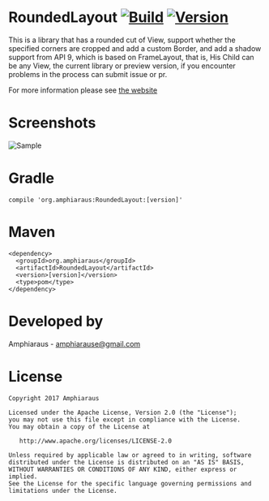 # RoundedLayout [![Build](https://travis-ci.org/amphiaraus/RoundedLayout.svg?branch=master)](https://travis-ci.org/amphiaraus/RoundedLayout) [ ![Version](https://api.bintray.com/packages/soulwolf/maven/RoundedLayout/images/download.svg) ](https://bintray.com/soulwolf/maven/RoundedLayout/_latestVersion)
This is a library that has a rounded cut of View, support whether the specified corners are cropped and add a custom Border, and add a shadow support from API 9, which is based on FrameLayout, that is, His Child can be any View, the current library or preview version, if you encounter problems in the process can submit issue or pr.

For more information please see <a href='http://amphiaraus.org/RoundedLayout/'>the website</a>

# Screenshots
  ![Sample](https://github.com/amphiaraus/RoundedLayout/raw/master/Screenshots/sample1.gif)

# Gradle
    compile 'org.amphiaraus:RoundedLayout:[version]'

# Maven
    <dependency>
      <groupId>org.amphiaraus</groupId>
      <artifactId>RoundedLayout</artifactId>
      <version>[version]</version>
      <type>pom</type>
    </dependency>

# Developed by
 Amphiaraus - <a href='javascript:'>amphiarause@gmail.com</a>

# License
    Copyright 2017 Amphiaraus
    
    Licensed under the Apache License, Version 2.0 (the "License");
    you may not use this file except in compliance with the License.
    You may obtain a copy of the License at

       http://www.apache.org/licenses/LICENSE-2.0

    Unless required by applicable law or agreed to in writing, software
    distributed under the License is distributed on an "AS IS" BASIS,
    WITHOUT WARRANTIES OR CONDITIONS OF ANY KIND, either express or implied.
    See the License for the specific language governing permissions and
    limitations under the License.
    